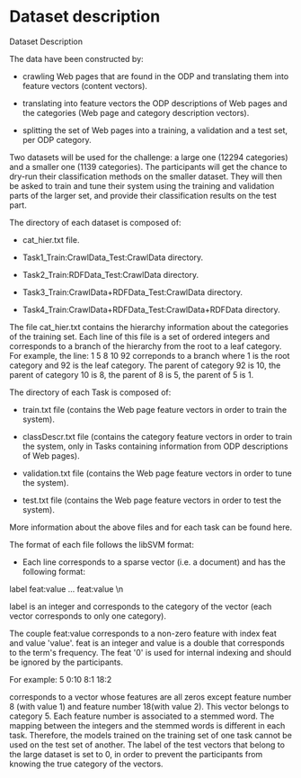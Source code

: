 Dataset description
====================

Dataset Description

The data have been constructed by:

*    crawling Web pages that are found in the ODP and translating them into feature vectors (content vectors).

*    translating into feature vectors the ODP descriptions of Web pages and the categories (Web page and category description vectors).

*    splitting the set of Web pages into a training, a validation and a test set, per ODP category.

Two datasets will be used for the challenge: a large one (12294 categories) and a smaller one (1139 categories). The participants will get the chance to dry-run their classification methods on the smaller dataset. They will then be asked to train and tune their system using the training and validation parts of the larger set, and provide their classification results on the test part.

The directory of each dataset is composed of:

-  cat_hier.txt file.

-  Task1_Train:CrawlData_Test:CrawlData directory.

-  Task2_Train:RDFData_Test:CrawlData directory.

-  Task3_Train:CrawlData+RDFData_Test:CrawlData directory.

-  Task4_Train:CrawlData+RDFData_Test:CrawlData+RDFData directory.

The file cat_hier.txt contains the hierarchy information about the categories of the training set. Each line of this file is a set of ordered integers and corresponds to a branch of the hierarchy from the root to a leaf category. For example, the line:
1 5 8 10 92
correponds to a branch where 1 is the root category and 92 is the leaf category. The parent of category 92 is 10, the parent of category 10 is 8, the parent of 8 is 5, the parent of 5 is 1.

The directory of each Task  is composed of:

-  train.txt file (contains the Web page feature vectors in order to train the system).

-  classDescr.txt file (contains the category feature vectors in order to train the system, only in Tasks containing information from ODP descriptions of Web pages).

-  validation.txt file (contains the Web page feature vectors in order to tune the system).

-  test.txt file (contains the Web page feature vectors in order to test the system).

More information about the above files and for each task can be found here.

The format of each file follows the libSVM format:

-  Each line corresponds to a sparse vector (i.e. a document) and has the following format:

label feat:value ... feat:value \n

label is an integer and corresponds to the category of the vector (each vector corresponds to only one category).

The couple feat:value corresponds to a non-zero feature with index feat and value 'value'. feat is an integer and value is a double that corresponds to the term's frequency. The feat '0' is used for internal indexing and should be ignored by the participants.

For example:
5 0:10 8:1 18:2

corresponds to a vector whose features are all zeros except feature number 8 (with value 1) and feature number 18(with value 2). This vector belongs to category 5. Each feature number is associated to a stemmed word. The mapping between the integers and the stemmed words is different in each task. Therefore, the models trained on the training set of one task cannot be used on the test set of another.
The label of the test vectors that belong to the large dataset is set to 0, in order to prevent the participants from knowing the true category of the vectors.